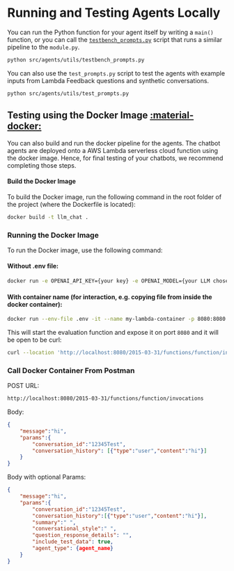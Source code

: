 # Running and Testing Agents Locally

You can run the Python function for your agent itself by writing a `main()` function, or you can call the [`testbench_prompts.py`](https://github.com/lambda-feedback/lambda-chat/blob/main/src/agents/utils/testbench_prompts.py) script that runs a similar pipeline to the `module.py`.

```bash
python src/agents/utils/testbench_prompts.py
```

You can also use the `test_prompts.py` script to test the agents with example inputs from Lambda Feedback questions and synthetic conversations.
```bash
python src/agents/utils/test_prompts.py
```

## Testing using the Docker Image [:material-docker:](https://www.docker.com/)

You can also build and run the docker pipeline for the agents. The chatbot agents are deployed onto a AWS Lambda serverless cloud function using the docker image. Hence, for final testing of your chatbots, we recommend completing those steps.

#### Build the Docker Image

To build the Docker image, run the following command in the root folder of the project (where the Dockerfile is located):

```bash
docker build -t llm_chat .
```

### Running the Docker Image

To run the Docker image, use the following command:

#### Without .env file:

```bash
docker run -e OPENAI_API_KEY={your key} -e OPENAI_MODEL={your LLM chosen model name} -p 8080:8080 llm_chat
```

#### With container name (for interaction, e.g. copying file from inside the docker container):

```bash
docker run --env-file .env -it --name my-lambda-container -p 8080:8080 llm_chat
```

This will start the evaluation function and expose it on port `8080` and it will be open to be curl:

```bash
curl --location 'http://localhost:8080/2015-03-31/functions/function/invocations' --header 'Content-Type: application/json' --data '{"message":"hi","params":{"conversation_id":"12345Test","conversation_history": [{"type":"user","content":"hi"}]}}'
```

### Call Docker Container From Postman

POST URL:

```bash
http://localhost:8080/2015-03-31/functions/function/invocations
```

Body:

```JSON
{
    "message":"hi",
    "params":{
        "conversation_id":"12345Test",
        "conversation_history": [{"type":"user","content":"hi"}]
    }
}
```

Body with optional Params:
```JSON
{
    "message":"hi",
    "params":{
        "conversation_id":"12345Test",
        "conversation_history":[{"type":"user","content":"hi"}],
        "summary":" ",
        "conversational_style":" ",
        "question_response_details": "",
        "include_test_data": true,
        "agent_type": {agent_name}
    }
}
```